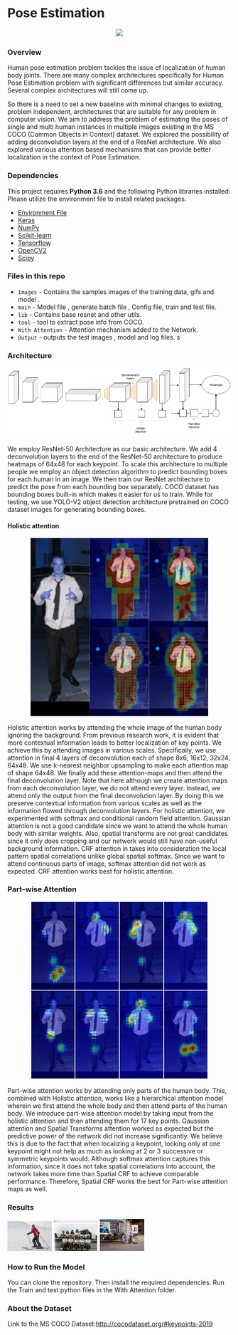 # Pose Estimation

<p align="center">
<img src="https://github.com/akmeraki/Pose_estimation/blob/master/Images/Pose_estimation.gif">
</p>


### Overview
Human pose estimation problem tackles the issue of localization of human body joints. There
are many complex architectures specifically for Human Pose Estimation problem with significant
differences but similar accuracy. Several complex architectures will still come up.

So there is a need to set a new baseline with minimal changes to existing, problem independent, architectures that are suitable for any problem in computer vision. We aim to address the problem of
estimating the poses of single and multi human instances in multiple images existing in the MS
COCO (Common Objects in Context) dataset. We explored the possibility of adding deconvolution layers at the end of a ResNet architecture. We also explored various attention based mechanisms that can provide better localization in the context of Pose Estimation.

### Dependencies

This project requires **Python 3.6** and the following Python libraries installed:
Please utilize the environment file to install related packages.

- [Environment File](https://github.com/akmeraki/Behavioral-Cloning-Udacity/tree/master/Environment)
- [Keras](https://keras.io/)
- [NumPy](http://www.numpy.org/)
- [Scikit-learn](http://scikit-learn.org/)
- [Tensorflow](https://www.tensorflow.org/)
- [OpenCV2](http://opencv.org/)
- [Scipy](https://www.scipy.org)

### Files in this repo
- `Images` - Contains the samples images of the training data, gifs and model .
- `main` - Model file , generate batch file , Config file, train and test file.
- `lib` - Contains base resnet and other utils.
- `tool` - tool to extract pose info from COCO.
- `With Attention` - Attention mechanism added to the Network.
- `Output` - outputs the test images , model and log files.
s
### Architecture
<p align="center">
<img src="https://github.com/akmeraki/Pose_estimation/blob/master/Images/DL.png">
</p>

We employ ResNet-50 Architecture as our basic architecture. We add 4 deconvolution layers to the end of the
ResNet-50 architecture to produce heatmaps of 64x48 for each keypoint. To scale this architecture to multiple people we employ an object detection algorithm to predict bounding boxes for each human in an image. We then train our ResNet architecture to predict the pose from each bounding box separately. COCO dataset has bounding boxes built-in which makes it easier for us to train. While for testing, we use YOLO-V2 object detection architecture pretrained on COCO dataset images for generating bounding boxes.

#### Holistic attention
<p align="center">
<img src="https://github.com/akmeraki/Pose_estimation/blob/master/Images/attention_viz_com.jpg" alt="drawing" width="400">
</p>
Holistic attention works by attending the whole image of the human body ignoring the background. From previous research work, it is evident that more contextual information leads to better localization of key points. We achieve this by attending images in various scales. Specifically, we use attention in final 4 layers of deconvolution each of shape 8x6, 16x12, 32x24, 64x48. We use k-nearest neighbor upsampling to make each attention map of shape 64x48. We finally add these attention-maps and then attend the final deconvolution layer. Note that here although we create attention maps from each deconvolution layer, we do not attend every layer. Instead, we attend only the output from the final deconvolution layer. By doing this we preserve contextual information from various scales as well as the information flowed through deconvolution layers. For holistic attention, we experimented with softmax and conditional random field attention. Gaussian attention is not a good candidate since we want to attend the whole human body with similar weights. Also, spatial transforms are not great candidates since it only does cropping and our network would still have non-useful background information. CRF attention in takes into consideration the local pattern spatial correlations unlike global spatial softmax. Since we want to attend continuous parts of image, softmax attention did not work as expected. CRF attention works best for holistic attention.

### Part-wise Attention
<p align="center">
<img src="https://github.com/akmeraki/Pose_estimation/blob/master/Images/pjimage.jpg"alt="drawing" width="400">
</p>
Part-wise attention works by attending only parts of the human body. This, combined with Holistic attention, works like a hierarchical attention model wherein we first attend the whole body and then attend parts of the human body. We introduce part-wise attention model by taking input from the holistic attention and then attending them for 17 key points. Gaussian attention and Spatial Transforms attention
worked as expected but the predictive power of the network did not increase significantly. We believe this is due to the fact that when localizing a keypoint, looking only at one keypoint might not help as much as looking at 2 or 3 successive or symmetric keypoints would. Although softmax attention captures this information, since it does not take spatial correlations into account, the network takes more
time than Spatial CRF to achieve comparable performance. Therefore, Spatial CRF works the best for Part-wise attention maps as well.

### Results
<p float="left">
  <img src="https://github.com/akmeraki/Pose_estimation/blob/master/Images/0.jpg" width="100" />
  <img src="https://github.com/akmeraki/Pose_estimation/blob/master/Images/221.jpg" width="100" />
  <img src="https://github.com/akmeraki/Pose_estimation/blob/master/Images/35.jpg" width="100" />
</p>


### How to Run the Model
You can clone the repository. Then install the required dependencies. Run the Train and test python files in the With Attention folder.


### About the Dataset

Link to the MS COCO Dataset:http://cocodataset.org/#keypoints-2019
